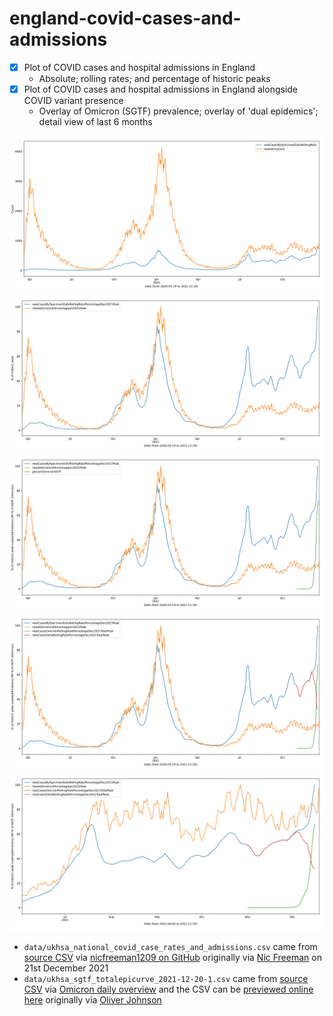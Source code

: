 # england-covid-cases-and-admissions

- [x] Plot of COVID cases and hospital admissions in England
  - Absolute; rolling rates; and percentage of historic peaks
- [x] Plot of COVID cases and hospital admissions in England alongside COVID variant presence
  - Overlay of Omicron (SGTF) prevalence; overlay of 'dual epidemics'; detail view of last 6 months

![](https://raw.githubusercontent.com/lmmx/england-covid-cases-and-admissions/master/plots/rolling_cases_abs_and_admissions.png)
![](https://raw.githubusercontent.com/lmmx/england-covid-cases-and-admissions/master/plots/rolling_cases_percentage_and_admissions.png)
![](https://raw.githubusercontent.com/lmmx/england-covid-cases-and-admissions/master/plots/rolling_cases_percentage_and_admissions_with_sgtf.png)
![](https://raw.githubusercontent.com/lmmx/england-covid-cases-and-admissions/master/plots/rolling_cases_percentage_and_admissions_omicron_vs_delta.png)
![](https://raw.githubusercontent.com/lmmx/england-covid-cases-and-admissions/master/plots/rolling_cases_percentage_and_admissions_omicron_vs_delta_6_months.png)

- `data/ukhsa_national_covid_case_rates_and_admissions.csv` came from
  [source CSV](https://api.coronavirus.data.gov.uk/v2/data?areaType=nation&areaCode=E92000001&metric=newAdmissions&metric=newCasesBySpecimenDate&format=csv)
  via [nicfreeman1209 on GitHub](https://github.com/nicfreeman1209/covid-19/blob/main/conv-estimator/conv_estimator_direct.ipynb)
  originally via [Nic Freeman](https://twitter.com/nicfreeman1209/status/1472966382719574023)
  on 21st December 2021
- `data/ukhsa_sgtf_totalepicurve_2021-12-20-1.csv` came from
  [source CSV](https://assets.publishing.service.gov.uk/government/uploads/system/uploads/attachment_data/file/1042753/sgtf_totalepicurve_2021-12-20-1.csv)
  via [Omicron daily overview](https://www.gov.uk/government/publications/covid-19-omicron-daily-overview)
  and the CSV can be [previewed online here](https://assets.publishing.service.gov.uk/government/uploads/system/uploads/attachment_data/file/1042753/sgtf_totalepicurve_2021-12-20-1.csv/preview)
  originally via [Oliver Johnson](https://twitter.com/BristOliver/status/1473359880329351169)
